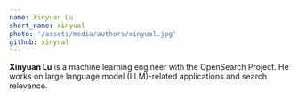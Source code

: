 ```yaml
---
name: Xinyuan Lu
short_name: xinyual
photo: '/assets/media/authors/xinyual.jpg'
github: xinyual
---
```


**Xinyuan Lu** is a machine learning engineer with the OpenSearch Project. He works on large language model (LLM)-related applications and search relevance.